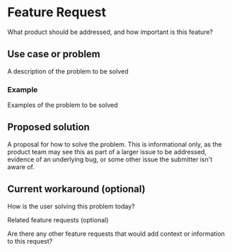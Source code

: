 # Feature Request 

What product should be addressed, and how important is this feature?

## Use case or problem

A description of the problem to be solved

### Example

Examples of the problem to be solved

## Proposed solution

A proposal for how to solve the problem. This is informational only, as the product team may see this as part of a larger issue to be addressed, evidence of an underlying bug, or some other issue the submitter isn't aware of.

## Current workaround (optional)

How is the user solving this problem today?

Related feature requests (optional)

Are there any other feature requests that would add context or information to this request?


